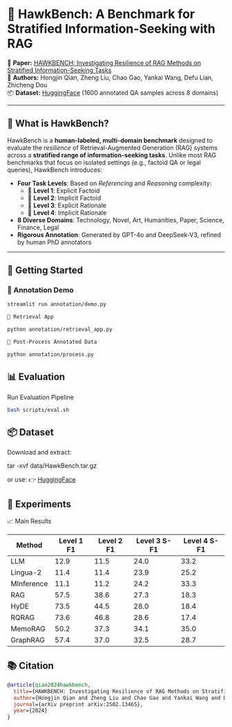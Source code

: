 
# 🦅 HawkBench: A Benchmark for Stratified Information-Seeking with RAG

📄 **Paper:** [HAWKBENCH: Investigating Resilience of RAG Methods on Stratified Information-Seeking Tasks](https://arxiv.org/pdf/2502.13465)  
🧠 **Authors:** Hongjin Qian, Zheng Liu, Chao Gao, Yankai Wang, Defu Lian, Zhicheng Dou  
📦 **Dataset:** [HuggingFace](https://huggingface.co/TommyChien/HawkBench/) (1600 annotated QA samples across 8 domains)

---

## 🧠 What is HawkBench?

HawkBench is a **human-labeled, multi-domain benchmark** designed to evaluate the *resilience* of Retrieval-Augmented Generation (RAG) systems across a **stratified range of information-seeking tasks**. Unlike most RAG benchmarks that focus on isolated settings (e.g., factoid QA or legal queries), HawkBench introduces:

- **Four Task Levels**: Based on *Referencing* and *Reasoning* complexity:
  - 🔹 **Level 1**: Explicit Factoid
  - 🔹 **Level 2**: Implicit Factoid
  - 🔸 **Level 3**: Explicit Rationale
  - 🔸 **Level 4**: Implicit Rationale
- **8 Diverse Domains**: Technology, Novel, Art, Humanities, Paper, Science, Finance, Legal
- **Rigorous Annotation**: Generated by GPT-4o and DeepSeek-V3, refined by human PhD annotators

---

## 🚀 Getting Started

### 🔎 Annotation Demo

```bash
streamlit run annotation/demo.py

🔁 Retrieval App

python annotation/retrieval_app.py

🧹 Post-Process Annotated Data

python annotation/process.py
```



## 📊 Evaluation

Run Evaluation Pipeline
```bash
bash scripts/eval.sh
```



## 📦 Dataset

Download and extract:

tar -xvf data/HawkBench.tar.gz

or use:
👉 [HuggingFace](https://huggingface.co/TommyChien/HawkBench)



## 🧪 Experiments


📈 Main Results

| Method | Level 1 F1 | Level 2 F1 | Level 3 S-F1 | Level 4 S-F1 |
|--------|------------|------------|--------------|--------------|
| LLM | 12.9 | 11.5 | 24.0 | 33.2 |
| Lingua-2 | 11.4 | 11.4 | 23.9 | 25.2 |
| MInference | 11.1 | 11.2 | 24.2 | 33.3 |
| RAG | 57.5 | 38.6 | 27.3 | 18.3 |
| HyDE | 73.5 | 44.5 | 28.0 | 18.4 |
| RQRAG | 73.6 | 46.8 | 28.6 | 17.4 |
| MemoRAG | 50.2 | 37.3 | 34.1 | 35.0 |
| GraphRAG | 57.4 | 37.0 | 32.5 | 28.7 |





## 📚 Citation
```bibtex
@article{qian2024hawkbench,
  title={HAWKBENCH: Investigating Resilience of RAG Methods on Stratified Information-Seeking Tasks},
  author={Hongjin Qian and Zheng Liu and Chao Gao and Yankai Wang and Defu Lian and Zhicheng Dou},
  journal={arXiv preprint arXiv:2502.13465},
  year={2024}
}

